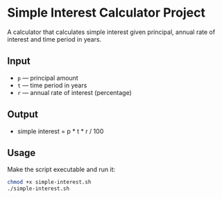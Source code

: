 # Simple Interest Calculator Project

A calculator that calculates simple interest given principal, annual rate of interest and time period in years.

## Input
- `p` — principal amount
- `t` — time period in years
- `r` — annual rate of interest (percentage)

## Output
- simple interest = p * t * r / 100

## Usage
Make the script executable and run it:

```bash
chmod +x simple-interest.sh
./simple-interest.sh

